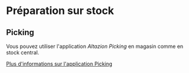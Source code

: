 # Préparation sur stock

## Picking

Vous pouvez utiliser l'application _Altazion Picking_ en magasin comme en stock central.

[Plus d'informations sur l'application Picking](prepa-stocks.md#picking)